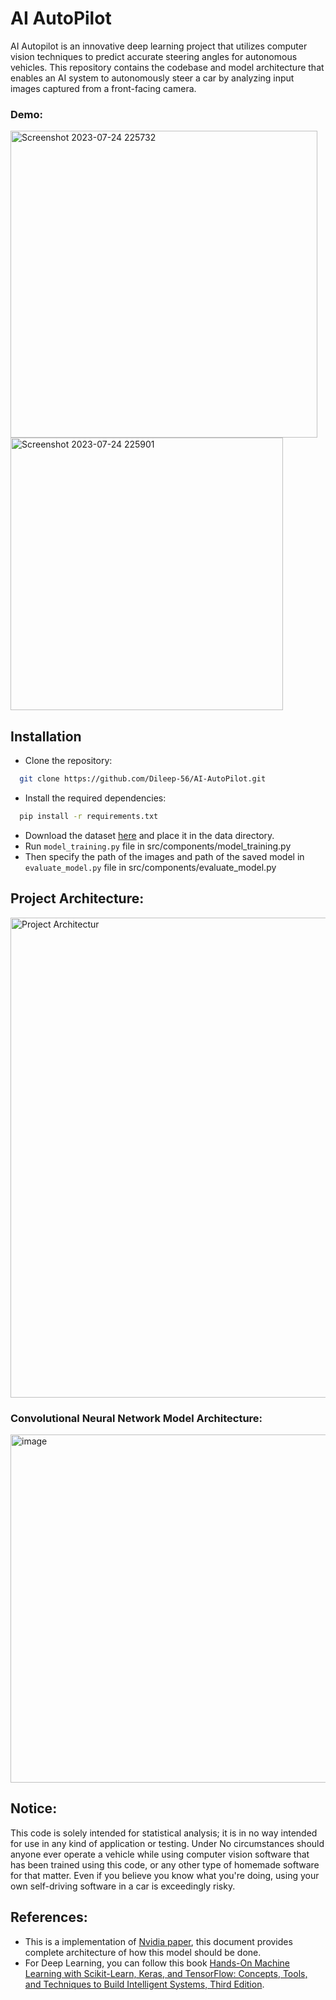 # AI AutoPilot

AI Autopilot is an innovative deep learning project that utilizes computer vision techniques to predict accurate steering angles for autonomous vehicles. This repository contains the codebase and model architecture that enables an AI system to autonomously steer a car by analyzing input images captured from a front-facing camera.
### Demo:
<img width="491" alt="Screenshot 2023-07-24 225732" src="https://github.com/Dileep-56/AI-AutoPilot/assets/121457201/ee928ecc-db27-402e-b3e3-42d8e245073b">

<img width="436" alt="Screenshot 2023-07-24 225901" src="https://github.com/Dileep-56/AI-AutoPilot/assets/121457201/74853d34-4df4-4039-99df-bf2275fe5d2f"> 

## Installation

- Clone the repository:

```bash
  git clone https://github.com/Dileep-56/AI-AutoPilot.git
```
- Install the required dependencies:
```bash
  pip install -r requirements.txt
```
- Download the dataset [here](https://www.kaggle.com/datasets/roydatascience/training-car/download?datasetVersionNumber=1) and place it in the data directory.
- Run `model_training.py` file in src/components/model_training.py
- Then specify the path of the images and path of the saved model in `evaluate_model.py` file in src/components/evaluate_model.py

## Project Architecture:
<img width="768" alt="Project Architectur" src="https://github.com/Dileep-56/AI-AutoPilot/assets/121457201/3386acae-3bb8-4ddf-84dd-b61e31b87f2b">

### Convolutional Neural Network Model Architecture:
<img width="557" alt="image" src="https://github.com/Dileep-56/AI-AutoPilot/assets/121457201/3e464d8f-cdc9-41da-923b-753a8fa70d45">

## Notice:
This code is solely intended for statistical analysis; it is in no way intended for use in any kind of application or testing.
Under No circumstances should anyone ever operate a vehicle while using computer vision software that has been trained using this code, or any other type of homemade software for that matter. Even if you believe you know what you're doing, using your own self-driving software in a car is exceedingly risky. 

## References:
- This is a implementation of [Nvidia paper](https://arxiv.org/pdf/1604.07316.pdf), this document provides complete architecture of how this model should be done.
- For Deep Learning, you can follow this book [Hands-On Machine Learning with Scikit-Learn, Keras, and TensorFlow: Concepts, Tools, and Techniques to Build Intelligent Systems, Third Edition](https://www.amazon.in/Hands-Machine-Learning-Scikit-Learn-TensorFlow/dp/9355421982).

